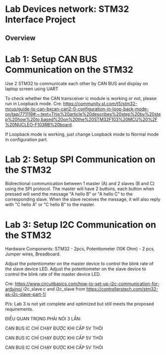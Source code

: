 # Lab Devices network: STM32 Interface Project

## Overview
# Lab 1:  Setup CAN BUS Communication on the STM32

Use 2 STM32 to communicate each other by CAN BUS and display on laptop screen using UART

To check whether the CAN transceiver ic module is working or not, please run in Loopback mode. Cre: https://community.st.com/t5/stm32-mcus/guide-to-can-bxcan-can2-0-configuration-in-loop-back-mode-on/tap/771119#:~:text=This%20article%20describes%20step%20by%20step%20how%20to,based%20on%20the%20STM32F103%20MCU%20%2F%20NUCLEO-F103RB%20board.

If Loopback mode is working, just change Loopback mode to Normal mode in configuration part.

# Lab 2:  Setup SPI Communication on the STM32

Bidirectional communication between 1 master (A) and 2 slaves (B and C) using the SPI protocol. The master will have 2 buttons, each button when pressed will send the message "A hello B" or "A hello C" to the corresponding slave. When the slave receives the message, it will also reply with "C hello A" or "C hello B" to the master.

# Lab 3: Setup I2C Communication on the STM32

Hardware Components: STM32 - 2pcs, Potentiometer (10K Ohm) - 2 pcs, Jumper wires, Breadboard. 

Adjust the potentiometer on the master device to control the blink rate of the slave device LED.
Adjust the potentiometer on the slave device to control the blink rate of the master device LED.

Cre: https://www.circuitbasics.com/how-to-set-up-i2c-communication-for-arduino/
i2c_slave.c and i2c_slave from https://controllerstech.com/stm32-as-i2c-slave-part-1/

P/s: Lab 3 is not yet complete and optimized  but still meets the proposed requirements.

ĐIỀU QUAN TRỌNG PHẢI NÓI 3 LẦN: 

CAN BUS IC CHỈ CHẠY ĐƯỢC KHI CẤP 5V THÔI

CAN BUS IC CHỈ CHẠY ĐƯỢC KHI CẤP 5V THÔI

CAN BUS IC CHỈ CHẠY ĐƯỢC KHI CẤP 5V THÔI
